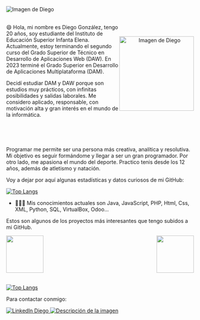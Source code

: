 <img src="https://github.com/Diegonmarti/Sobre-Mi/assets/98549170/01b1a535-0d68-4136-b6fa-8b591966ca3f" alt="Imagen de Diego">
<div style="display: flex; align-items: center; justify-content: space-between;">
  <div style="flex: 1;"><br/>
    <p>
      😄 Hola, mi nombre es Diego González, tengo 20 años, soy estudiante del Instituto de Educación Superior Infanta Elena. Actualmente, estoy terminando el segundo curso del Grado Superior de Técnico en Desarrollo de Aplicaciones Web (DAW). En 2023 terminé el Grado Superior en Desarrollo de Aplicaciones Multiplataforma (DAM).

Decidí estudiar DAM y DAW porque son estudios muy prácticos, con infinitas posibilidades y salidas laborales. Me considero aplicado, responsable, con motivación alta y gran interés en el mundo de la informática.
    </p><br/>
  </div>
<div align="center">
  <img src="https://github.com/Diegonmarti/Sobre-Mi/assets/98549170/d9f3d599-5a28-4700-a2d7-0f0d241ff113" alt="Imagen de Diego" width="200" height="200"></div>
</div><br/>
<p>
  Programar me permite ser una persona más creativa, analítica y resolutiva. Mi objetivo es seguir formándome y llegar a ser un gran programador.
  Por otro lado, me apasiona el mundo del deporte. Practico tenis desde los 12 años, además de atletismo y natación.
</p>

<p>
  Voy a dejar por aquí algunas estadísticas y datos curiosos de mi GitHub:
</p>
  
  [![Top Langs](https://github-profile-summary-cards.vercel.app/api/cards/profile-details?username=diegonmarti)](https://github.com/Diegonmarti)

- 👨🏻‍💻 Mis conocimientos actuales son Java, JavaScript, PHP, Html, Css, XML, Python, SQL, VirtualBox, Odoo...

<p>Estos son algunos de los proyectos más interesantes que tengo subidos a mi GitHub.</p>
<div style="display: flex; justify-content: space-between;">
  <a href="https://github.com/Diegonmarti/Proyecto-Encuentra-Pareja">
    <img height=100 align="center" src="https://github-readme-stats.vercel.app/api/pin/?username=diegonmarti&repo=Proyecto-Encuentra-Pareja" />
  </a>
  <a href="https://github.com/Diegonmarti/Proyecto-Retos">
    <img height=100 align="center" src="https://github-readme-stats.vercel.app/api/pin/?username=diegonmarti&repo=Proyecto-Retos" />
  </a>
</div><br/>

[![Top Langs](https://github-readme-stats.vercel.app/api/top-langs/?username=diegonmarti)](https://github.com/Diegonmarti)

Para contactar conmigo:

  <a href="https://www.linkedin.com/in/diego-gonzalez-martinez-/">
    <img src="https://img.shields.io/badge/LinkedIn-0077B5?style=for-the-badge&logo=linkedin&logoColor=white" alt="Linkedln Diego" >
  </a>
  <a href="mailto:diegogmarti@gmail.com">
    <img src="https://img.shields.io/badge/Gmail-D14836?style=for-the-badge&logo=gmail&logoColor=white" alt="Descripción de la imagen">
  </a>
